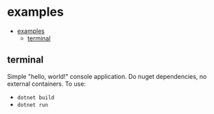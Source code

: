 # examples

- [examples](#examples)
  * [terminal](#terminal)

## terminal

Simple "hello, world!" console application. Do nuget dependencies, no external containers. To use:

* `dotnet build`
* `dotnet run`